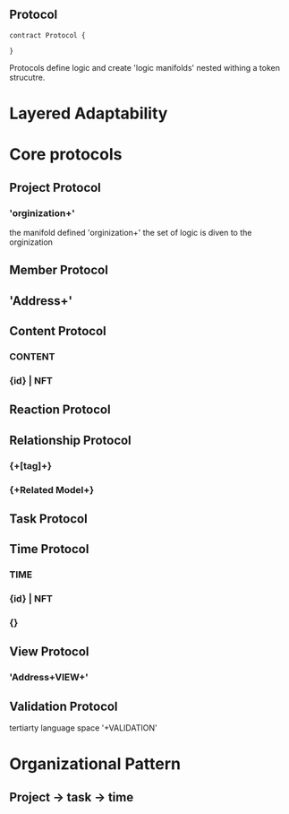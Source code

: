 ## Protocol

```
contract Protocol {
 
}
```

Protocols define logic and create 'logic manifolds' nested withing a token strucutre. 

# Layered Adaptability

# Core protocols

## Project Protocol
### 'orginization+'
the manifold defined 'orginization+' 
the set of logic is diven to the orginization

## Member Protocol
## 'Address+'

## Content Protocol
### CONTENT
### {id} | NFT

## Reaction Protocol

## Relationship Protocol
### {+[tag]+}
### {+Related Model+}

## Task Protocol

## Time Protocol
### TIME
### {id} | NFT
### {}

## View Protocol
### 'Address+VIEW+'

## Validation Protocol
tertiarty language space
'+VALIDATION'


# Organizational Pattern
## Project -> task -> time

